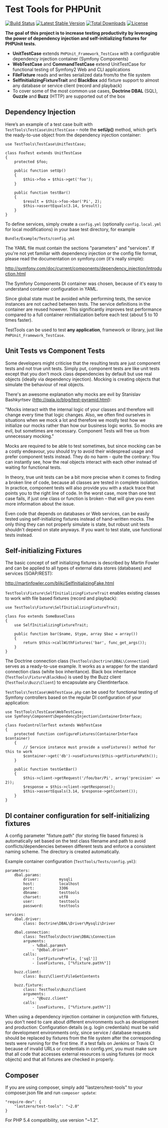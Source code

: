 Test Tools for PHPUnit
======================

[![Build Status](https://travis-ci.org/lastzero/test-tools.png?branch=master)](https://travis-ci.org/lastzero/test-tools)
[![Latest Stable Version](https://poser.pugx.org/lastzero/test-tools/v/stable.svg)](https://packagist.org/packages/lastzero/test-tools)
[![Total Downloads](https://poser.pugx.org/lastzero/test-tools/downloads.svg)](https://packagist.org/packages/lastzero/test-tools)
[![License](https://poser.pugx.org/lastzero/test-tools/license.svg)](https://packagist.org/packages/lastzero/test-tools)

**The goal of this project is to increase testing productivity by leveraging the power of dependency injection and self-initializing fixtures for PHPUnit tests.**

* **UnitTestCase** extends `PHPUnit_Framework_TestCase` with a configurable dependency injection container (Symfony Components)
* **WebTestCase** and **CommandTestCase** extend UnitTestCase for functional testing of Symfony2 Web and CLI applications
* **FileFixture** reads and writes serialized data from/to the file system
* **SelfInitializingFixtureTrait** and **BlackBox** add fixture support to almost any database or service client (record and playback)
* To cover some of the most common use cases, **Doctrine DBAL** (SQL), **Guzzle** and **Buzz** (HTTP) are supported out of the box

Dependency Injection
--------------------

Here’s an example of a test case built with `TestTools\TestCase\UnitTestCase` – note the **setUp()** method, which get’s the ready-to-use object from the dependency injection container:

    use TestTools\TestCase\UnitTestCase;

    class FooTest extends UnitTestCase
    {
        protected $foo;

        public function setUp()
        {
            $this->foo = $this->get('foo');
        }

        public function testBar()
        {
            $result = $this->foo->bar('Pi', 2);
            $this->assertEquals(3.14, $result);
        }
    }

To define services, simply create a `config.yml` (optionally `config.local.yml` for local modifications) in your base test directory, for example

    Bundle/Example/Tests/config.yml
    
The YAML file must contain the sections "parameters" and "services". If you're not yet familiar with dependency injection or the config file format, please read the documentation on symfony.com (it's really simple):

http://symfony.com/doc/current/components/dependency_injection/introduction.html

The Symfony Components DI container was chosen, because of it's easy to understand container configuration in YAML.

Since global state must be avoided while performing tests, the service instances are not cached between tests. The service definitions in the container are reused however. This significantly improves test performance compared to a full container reinitialization before each test (about 5 to 10 times faster).

TestTools can be used to test **any application**, framework or library, just like `PHPUnit_Framework_TestCase`.

Unit Tests vs Component Tests
-----------------------------

Some developers might criticise that the resulting tests are just component tests and not true unit tests. Simply put, component tests are like unit tests except that you don't mock class dependencies by default but use real objects (ideally via dependency injection). Mocking is creating objects that simulate the behaviour of real objects.

There's an awesome explanation why mocks are evil by Stanislav Bashkyrtsev (http://qala.io/blog/test-pyramid.html):

"Mocks interact with the internal logic of your classes and therefore will change every time that logic changes. Also, we often find ourselves in situations when we mock a lot and therefore we mostly test how we initialize our mocks rather than how our business logic works. So mocks are evil, but sometimes are necessary. Component Tests will free us from unnecessary mocking."

Mocks are required to be able to test sometimes, but since mocking can be a costly endeavour, you should try to avoid their widespread usage and prefer component tests instead. They do no harm - quite the contrary: You can instantly see, how the real objects interact with each other instead of waiting for functional tests.

In theory, true unit tests can be a bit more precise when it comes to finding a broken line of code, because all classes are tested in complete isolation. In practice, component tests will also provide you with a stack trace that points you to the right line of code. In the worst case, more than one test case fails, if just one class or function is broken – that will give you even more information about the issue.

Even code that depends on databases or Web services, can be easily tested using self-initializing fixtures instead of hand-written mocks. The only thing they can not properly simulate is state, but robust unit tests shouldn't depend on state anyways. If you want to test state, use functional tests instead.

Self-initializing Fixtures
--------------------------
The basic concept of self initializing fixtures is described by Martin Fowler and can be applied to all
types of external data stores (databases) and services (SOAP/REST):

http://martinfowler.com/bliki/SelfInitializingFake.html 
 
`TestTools\Fixture\SelfInitializingFixtureTrait` enables existing classes to work with file based fixtures (record and playback):

    use TestTools\Fixture\SelfInitializingFixtureTrait;

    class Foo extends SomeBaseClass
    {
        use SelfInitializingFixtureTrait;

        public function bar($name, $type, array $baz = array())
        {
            return $this->callWithFixtures('bar', func_get_args());
        }
    }

The Doctrine connection class (`TestTools\Doctrine\DBAL\Connection`) serves as a ready-to-use example. It works as a wrapper for the standard connection class (white box inheritance). Black box inheritance (`TestTools\Fixture\BlackBox`) is used by the Buzz client (`TestTools\Buzz\Client`) to encapsulate any ClientInterface.

`TestTools\TestCase\WebTestCase.php` can be used for functional testing of Symfony controllers based on the 
regular DI configuration of your application:

    use TestTools\TestCase\WebTestCase;
    use Symfony\Component\DependencyInjection\ContainerInterface;

    class FooControllerTest extends WebTestCase
    {
        protected function configureFixtures(ContainerInterface $container)
        {
            // Service instance must provide a useFixtures() method for this to work
            $container->get('db')->useFixtures($this->getFixturePath());
        }

        public function testGetBar()
        {
            $this->client->getRequest('/foo/bar/Pi', array('precision' => 2));
            $response = $this->client->getResponse();
            $this->assertEquals(3.14, $response->getContent());
        }
    }

DI container configuration for self-initializing fixtures
---------------------------------------------------------
A config parameter "fixture.path" (for storing file based fixtures) is automatically set based on the test class filename and path to avoid conflicts/dependencies between different tests and enforce a consistent naming scheme. The directory is created automatically.

Example container configuration (`TestTools/Tests/config.yml`):
```
parameters:
    dbal.params:
        driver:         mysqli
        host:           localhost
        port:           3306
        dbname:         testtools
        charset:        utf8
        user:           testtools
        password:       testtools
        
services:
    dbal.driver:
        class: Doctrine\DBAL\Driver\Mysqli\Driver

    dbal.connection:
        class: TestTools\Doctrine\DBAL\Connection
        arguments:
            - %dbal.params%
            - "@dbal.driver"
        calls:
            - [setFixturePrefix, ['sql']]
            - [useFixtures, ["%fixture.path%"]]

    buzz.client:
        class: Buzz\Client\FileGetContents

    buzz.fixture:
        class: TestTools\Buzz\Client
        arguments:
            - "@buzz.client"
        calls:
            - [useFixtures, ["%fixture.path%"]]
```

When using a dependency injection container in conjunction with fixtures, you don't need to care about different environments such as development and production:
Configuration details (e.g. login credentials) must be valid for development environments only, since service / database requests should be replaced by fixtures from the file system after the  corresponding tests were running for the first time. If a test fails on Jenkins or Travis CI because of invalid URLs or credentials in config.yml, you must make sure that all code that  accesses external resources is using fixtures (or mock objects) and that all fixtures are checked in properly.

Composer
--------

If you are using composer, simply add "lastzero/test-tools" to your composer.json file and run `composer update`:

    "require-dev": {
        "lastzero/test-tools": "~2.0"
    }

For PHP 5.4 compatibility, use version "~1.2".
